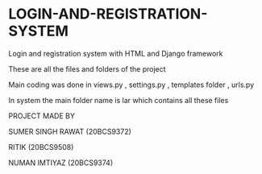 # LOGIN-AND-REGISTRATION-SYSTEM		

Login and registration system with HTML and Django framework


These are all the files and folders of the project


Main coding was done in views.py , settings.py , templates folder , urls.py 


In system the main folder name is lar which contains all these files 


PROJECT MADE BY 

SUMER SINGH RAWAT (20BCS9372)

RITIK (20BCS9508)

NUMAN IMTIYAZ (20BCS9374)

